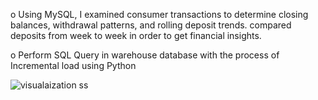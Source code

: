 o	Using MySQL, I examined consumer transactions to determine closing balances, withdrawal patterns, and rolling deposit trends. compared deposits from week to week in order to get financial insights.

o	Perform SQL Query in warehouse database with the process of Incremental load using Python 

![visualaization ss](https://github.com/user-attachments/assets/e1d7709d-8d5e-4ec4-bdcc-ff2418c78b2c)
